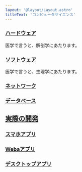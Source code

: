 ```yaml
---
layout: '@layout/Layout.astro'
titleText: 'コンピュータサイエンス'
---
```

### [ハードウェア](/b/cs/h)
医学で言うと、解剖学にあたります。
### [ソフトウェア](/b/cs/s)
医学で言うと、生理学にあたります。

### [ネットワーク](/b/cs/nw)
### [データベース](/b/cs/s/db)

## [実際の開発](/b/cs/dev)
### [スマホアプリ](/b/cs/dev/smartphone)
### [Webaアプリ](/b/cs/dev/web)
### [デスクトップアプリ](/b/cs/dev/desktop)
